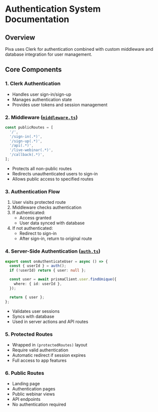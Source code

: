 # Authentication System Documentation

## Overview

Piva uses Clerk for authentication combined with custom middleware and database integration for user management.

## Core Components

### 1. Clerk Authentication

- Handles user sign-in/sign-up
- Manages authentication state
- Provides user tokens and session management

### 2. Middleware ([`middleware.ts`](src/middleware.ts))

```typescript
const publicRoutes = [
  '/',
  '/sign-in(.*)',
  '/sign-up(.*)',
  '/api(.*)',
  '/live-webinar(.*)',
  '/callback(.*)',
];
```

- Protects all non-public routes
- Redirects unauthenticated users to sign-in
- Allows public access to specified routes

### 3. Authentication Flow

1. User visits protected route
2. Middleware checks authentication
3. If authenticated:
   - Access granted
   - User data synced with database
4. If not authenticated:
   - Redirect to sign-in
   - After sign-in, return to original route

### 4. Server-Side Authentication ([`auth.ts`](src/actions/auth.ts))

```typescript
export const onAuthenticateUser = async () => {
  const { userId } = auth();
  if (!userId) return { user: null };

  const user = await prismaClient.user.findUnique({
    where: { id: userId },
  });

  return { user };
};
```

- Validates user sessions
- Syncs with database
- Used in server actions and API routes

### 5. Protected Routes

- Wrapped in `(protectedRoutes)` layout
- Require valid authentication
- Automatic redirect if session expires
- Full access to app features

### 6. Public Routes

- Landing page
- Authentication pages
- Public webinar views
- API endpoints
- No authentication required

